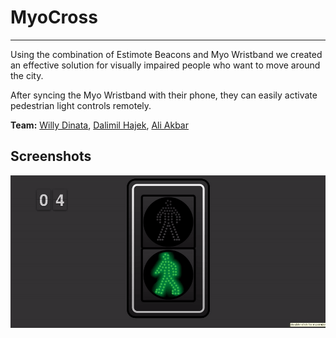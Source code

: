 # MyoCross
----------------
Using the combination of Estimote Beacons and Myo Wristband we created an effective solution for visually impaired people who want to move around the city. 

After syncing the Myo Wristband with their phone, they can easily activate pedestrian light controls remotely.

**Team:** [Willy Dinata](https://github.com/whdinata), [Dalimil Hajek](https://github.com/dalimil), [Ali Akbar](https://github.com/aliakbars)

## Screenshots

![Pedestrian Lights](https://github.com/whdinata/MyoCross/blob/master/screenshots/pedestrian-lights.gif)